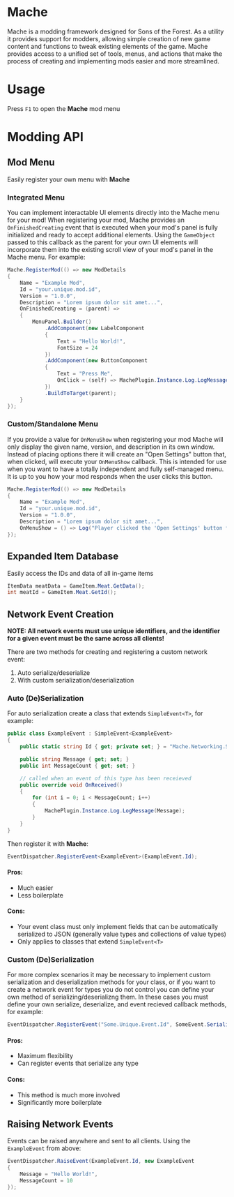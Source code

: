 # Mache

Mache is a modding framework designed for Sons of the Forest. As a utility it provides support for modders, allowing simple creation of new game content and functions to tweak existing elements of the game. Mache provides access to a unified set of tools, menus, and actions that make the process of creating and implementing mods easier and more streamlined.

# Usage
Press `F1` to open the **Mache** mod menu

# Modding API

## Mod Menu
Easily register your own menu with **Mache**

### Integrated Menu
You can implement interactable UI elements directly into the Mache menu for your mod! When registering your mod, Mache provides an `OnFinishedCreating` event that is executed when your mod's panel is fully initialized and ready to accept additional elements.
Using the `GameObject` passed to this callback as the parent for your own UI elements will incorporate them into the existing scroll view of your mod's panel in the Mache menu. For example:
```cs
Mache.RegisterMod(() => new ModDetails
{
    Name = "Example Mod",
    Id = "your.unique.mod.id",
    Version = "1.0.0",
    Description = "Lorem ipsum dolor sit amet...",
    OnFinishedCreating = (parent) =>
    {
        MenuPanel.Builder()
            .AddComponent(new LabelComponent
            {
                Text = "Hello World!",
                FontSize = 24
            })
            .AddComponent(new ButtonComponent
            {
                Text = "Press Me",
                OnClick = (self) => MachePlugin.Instance.Log.LogMessage("Down the rabbit hole...")
            })
            .BuildToTarget(parent);
    }
});
```

### Custom/Standalone Menu
If you provide a value for `OnMenuShow` when registering your mod Mache will only display the given name, version, and description in its own window.
Instead of placing options there it will create an "Open Settings" button that, when clicked, will execute your `OnMenuShow` callback.
This is intended for use when you want to have a totally independent and fully self-managed menu. It is up to you how your mod responds when the user clicks this button.   
```cs
Mache.RegisterMod(() => new ModDetails
{
	Name = "Example Mod",
	Id = "your.unique.mod.id",
	Version = "1.0.0",
	Description = "Lorem ipsum dolor sit amet...",
	OnMenuShow = () => Log("Player clicked the 'Open Settings' button for your mod")
});
```

## Expanded Item Database
Easily access the IDs and data of all in-game items
```cs
ItemData meatData = GameItem.Meat.GetData();
int meatId = GameItem.Meat.GetId();
```

## Network Event Creation
**NOTE: All network events must use unique identifiers, and the identifier for a given event must be the same across all clients!**

There are two methods for creating and registering a custom network event:
1. Auto serialize/deserialize
2. With custom serialization/deserialization

### Auto (De)Serialization
For auto serialization create a class that extends `SimpleEvent<T>`, for example:
```cs
public class ExampleEvent : SimpleEvent<ExampleEvent>
{
    public static string Id { get; private set; } = "Mache.Networking.SimpleTestEvent";

    public string Message { get; set; }
    public int MessageCount { get; set; }

    // called when an event of this type has been receieved
    public override void OnReceived()
    {
        for (int i = 0; i < MessageCount; i++)
        {
            MachePlugin.Instance.Log.LogMessage(Message);
        }
    }
}
```
Then register it with **Mache**:
```cs
EventDispatcher.RegisterEvent<ExampleEvent>(ExampleEvent.Id);
```

#### Pros:
- Much easier
- Less boilerplate

#### Cons:
- Your event class must only implement fields that can be automatically serialized to JSON (generally value types and collections of value types)
- Only applies to classes that extend `SimpleEvent<T>`

### Custom (De)Serialization
For more complex scenarios it may be necessary to implement custom serialization and deserialization methods for your class, or if you want to create a network event for types you do not control you can define your own method of serializing/deserializng them.
In these cases you must define your own serialize, deserialize, and event recieved callback methods, for example:
```cs
EventDispatcher.RegisterEvent("Some.Unique.Event.Id", SomeEvent.Serialize, SomeEvent.Deserialize, SomeEventHandler.OnReceived);
```

#### Pros:
- Maximum flexibility
- Can register events that serialize any type

#### Cons:
- This method is much more involved
- Significantly more boilerplate

## Raising Network Events
Events can be raised anywhere and sent to all clients. Using the `ExampleEvent` from above:
```cs
EventDispatcher.RaiseEvent(ExampleEvent.Id, new ExampleEvent
{
    Message = "Hello World!",
    MessageCount = 10
});
```
